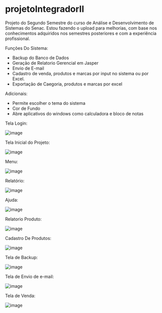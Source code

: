 # projetoIntegradorII

Projeto do Segundo Semestre do curso de Análise e Desenvolvimento de Sistemas do Senac.
Estou fazendo o upload para melhorias, com base nos conhecimentos adquiridos nos semestres posteriores e com a experiência profissional.

Funções Do Sistema:

- Backup do Banco de Dados
- Geração de Relatorio Gerencial em Jasper
- Envio de E-mail
- Cadastro de venda, produtos e marcas por input no sistema ou por Excel.
- Exportação de Caegoria, produtos e marcas por excel

Adicionais:

- Permite escolher o tema do sistema
- Cor de Fundo
- Abre aplicativos do windows como calculadora e bloco de notas

Tela Login:

![image](https://user-images.githubusercontent.com/78769051/185759985-82b1c02a-1f95-475e-a024-ad70940a092c.png)

Tela Inicial do Projeto:

![image](https://user-images.githubusercontent.com/78769051/184447786-3efc3a51-f0b8-44d1-9ef2-7f2538bdd952.png)

Menu:

![image](https://user-images.githubusercontent.com/78769051/184447869-c9f65402-8462-4b81-9301-69c23bab9df7.png)

Relatório:

![image](https://user-images.githubusercontent.com/78769051/185760060-0da1981a-6c32-415d-88d1-a3bef3d82ce2.png)

Ajuda:

![image](https://user-images.githubusercontent.com/78769051/185760075-be198c40-5e7e-484f-9b59-4914f9deac5d.png)

Relatorio Produto:

![image](https://user-images.githubusercontent.com/78769051/185759961-1fb368ae-6971-41d6-85b5-fbda4b933bc5.png)

Cadastro De Produtos:

![image](https://user-images.githubusercontent.com/78769051/184451534-948ca35f-e246-485a-a68b-eb686f2184da.png)

Tela de Backup:

![image](https://user-images.githubusercontent.com/78769051/184448563-17142c82-b953-4d60-a41c-ee82d7c9b16e.png)

Tela de Envio de e-mail:

![image](https://user-images.githubusercontent.com/78769051/185471918-cc9f3b59-9c5e-4238-b6ac-ed66c0e3757e.png)

Tela de Venda:

![image](https://user-images.githubusercontent.com/78769051/186229327-d935b46e-18f1-4001-a915-e9eb0f2cb349.png)

